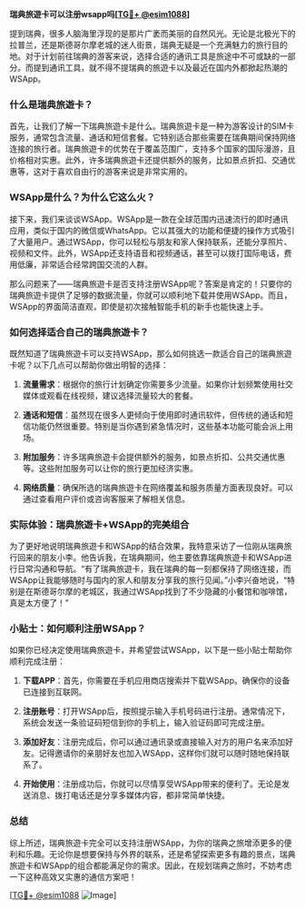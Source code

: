 **瑞典旅遊卡可以注册wsapp吗[[TG💪+ @esim1088](https://t.me/s/esim1088)]**

提到瑞典，很多人脑海里浮现的是那片广袤而美丽的自然风光。无论是北极光下的拉普兰，还是斯德哥尔摩老城的迷人街景，瑞典无疑是一个充满魅力的旅行目的地。对于计划前往瑞典的游客来说，选择合适的通讯工具是旅途中不可或缺的一部分。而提到通讯工具，就不得不提瑞典的旅遊卡以及最近在国内外都掀起热潮的WSApp。

### 什么是瑞典旅遊卡？

首先，让我们了解一下瑞典旅遊卡是什么。瑞典旅遊卡是一种为游客设计的SIM卡服务，通常包含流量、通话和短信套餐。它特别适合那些需要在瑞典期间保持网络连接的旅行者。瑞典旅遊卡的优势在于覆盖范围广，支持多个国家的国际漫游，且价格相对实惠。此外，许多瑞典旅遊卡还提供额外的服务，比如景点折扣、交通优惠等，这对于喜欢自由行的游客来说是非常实用的。

### WSApp是什么？为什么它这么火？

接下来，我们来谈谈WSApp。WSApp是一款在全球范围内迅速流行的即时通讯应用，类似于国内的微信或WhatsApp。它以其强大的功能和便捷的操作方式吸引了大量用户。通过WSApp，你可以轻松与朋友和家人保持联系，还能分享照片、视频和文件。此外，WSApp还支持语音和视频通话，甚至可以拨打国际电话，费用低廉，非常适合经常跨国交流的人群。

那么问题来了——瑞典旅遊卡是否支持注册WSApp呢？答案是肯定的！只要你的瑞典旅遊卡提供了足够的数据流量，你就可以顺利地下载并使用WSApp。而且，WSApp的界面简洁直观，即使是初次接触智能手机的新手也能快速上手。

### 如何选择适合自己的瑞典旅遊卡？

既然知道了瑞典旅遊卡可以支持WSApp，那么如何挑选一款适合自己的瑞典旅遊卡呢？以下几点可以帮助你做出明智的选择：

1. **流量需求**：根据你的旅行计划确定你需要多少流量。如果你计划频繁使用社交媒体或观看在线视频，建议选择流量较大的套餐。
   
2. **通话和短信**：虽然现在很多人更倾向于使用即时通讯软件，但传统的通话和短信功能仍然很重要。特别是当你遇到紧急情况时，这些基本功能可能会派上用场。

3. **附加服务**：许多瑞典旅遊卡会提供额外的服务，如景点折扣、公共交通优惠等。这些附加服务可以让你的旅行更加经济实惠。

4. **网络质量**：确保所选的瑞典旅遊卡在网络覆盖和服务质量方面表现良好。可以通过查看用户评价或咨询客服来了解相关信息。

### 实际体验：瑞典旅遊卡+WSApp的完美组合

为了更好地说明瑞典旅遊卡和WSApp的结合效果，我特意采访了一位刚从瑞典旅行回来的朋友小李。他告诉我，在瑞典期间，他主要依靠瑞典旅遊卡和WSApp进行日常沟通和导航。“有了瑞典旅遊卡，我在瑞典的每一刻都保持了网络连接，而WSApp让我能够随时与国内的家人和朋友分享我的旅行见闻。”小李兴奋地说，“特别是在斯德哥尔摩的老城区，我通过WSApp找到了不少隐藏的小餐馆和咖啡馆，真是太方便了！”

### 小贴士：如何顺利注册WSApp？

如果你已经决定使用瑞典旅遊卡，并希望尝试WSApp，以下是一些小贴士帮助你顺利完成注册：

1. **下载APP**：首先，你需要在手机应用商店搜索并下载WSApp。确保你的设备已连接到互联网。

2. **注册账号**：打开WSApp后，按照提示输入手机号码进行注册。通常情况下，系统会发送一条验证码短信到你的手机上，输入验证码即可完成注册。

3. **添加好友**：注册完成后，你可以通过通讯录或直接输入对方的用户名来添加好友。记得邀请你的亲朋好友也加入WSApp，这样你们就可以随时随地保持联系了。

4. **开始使用**：注册成功后，你就可以尽情享受WSApp带来的便利了。无论是发送消息、拨打电话还是分享多媒体内容，都非常简单快捷。

### 总结

综上所述，瑞典旅遊卡完全可以支持注册WSApp，为你的瑞典之旅增添更多的便利和乐趣。无论你是想要保持与外界的联系，还是希望探索更多有趣的景点，瑞典旅遊卡和WSApp的组合都能满足你的需求。因此，在规划瑞典之旅时，不妨考虑一下这种高效又实惠的通信方案吧！

[[TG💪+ @esim1088](https://t.me/s/esim1088) ![Image](https://i.postimg.cc/4NQfJmqS/Snipaste-2025-05-13-00-14-12.png)]